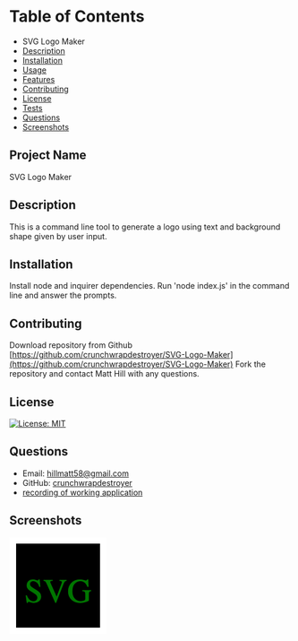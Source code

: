# Table of Contents
- SVG Logo Maker
- [Description](#description)
- [Installation](#installation)
- [Usage](#usage)
- [Features](#features)
- [Contributing](#contributing)
- [License](#license)
- [Tests](#tests)
- [Questions](#questions)
- [Screenshots](#screenshots)
## Project Name
SVG Logo Maker
## Description
This is a command line tool to generate a logo using text and background shape given by user input. 
## Installation
Install node and inquirer dependencies. Run 'node index.js' in the command line and answer the prompts. 

## Contributing
Download repository from Github [https://github.com/crunchwrapdestroyer/SVG-Logo-Maker](https://github.com/crunchwrapdestroyer/SVG-Logo-Maker)
Fork the repository and contact Matt Hill with any questions. 
## License
[![License: MIT](https://img.shields.io/badge/License-MIT-yellow.svg)](https://opensource.org/licenses/MIT)
## Questions
- Email: [hillmatt58@gmail.com]()
- GitHub: [crunchwrapdestroyer](https://github.com/crunchwrapdestroyer)
- [recording of working application](https://drive.google.com/file/d/10FPc2ONBeHCyu9eoy0RvlupnlQFPqxQu/view)
## Screenshots
![Screenshot 1](02-Challenge/Images/screenshot.png)



